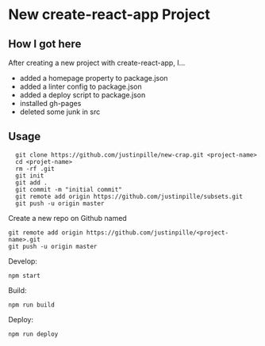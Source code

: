 # New create-react-app Project

## How I got here

After creating a new project with create-react-app, I...
- added a homepage property to package.json
- added a linter config to package.json
- added a deploy script to package.json
- installed gh-pages
- deleted some junk in src


## Usage

```
  git clone https://github.com/justinpille/new-crap.git <project-name>
  cd <projet-name>
  rm -rf .git
  git init
  git add .
  git commit -m "initial commit"
  git remote add origin https://github.com/justinpille/subsets.git
  git push -u origin master
```
Create a new repo on Github named <project-name>
```
git remote add origin https://github.com/justinpille/<project-name>.git
git push -u origin master
```

Develop:
```
npm start
```

Build:
```
npm run build
```

Deploy:
```
npm run deploy
```
